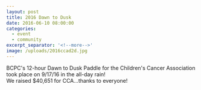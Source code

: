 ```yaml
---
layout: post
title: 2016 Dawn to Dusk
date: 2016-06-10 08:00:00
categories:
  - event
  - community
excerpt_separator: '<!--more-->'
image: /uploads/2016ccad2d.jpg
---
```



BCPC's 12-hour Dawn to Dusk Paddle for the Children's Cancer Association took place on 9/17/16 in the all-day rain!
<br>We raised $40,651 for CCA…thanks to everyone!
